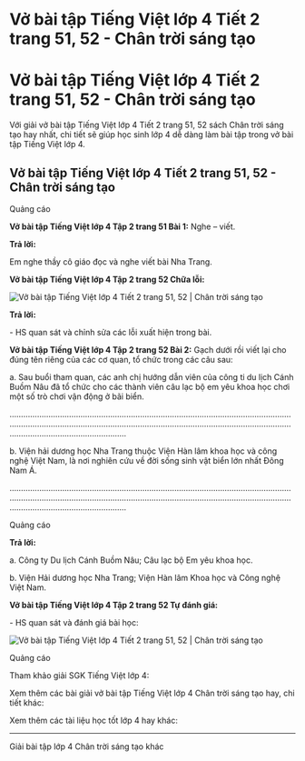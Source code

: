 # Vở bài tập Tiếng Việt lớp 4 Tiết 2 trang 51, 52 - Chân trời sáng tạo

# Vở bài tập Tiếng Việt lớp 4 Tiết 2 trang 51, 52 - Chân trời sáng tạo

Với giải vở bài tập Tiếng Việt lớp 4 Tiết 2 trang 51, 52 sách Chân trời sáng tạo hay nhất, chi tiết sẽ giúp học sinh lớp 4 dễ dàng làm bài tập trong vở bài tập Tiếng Việt lớp 4.

## Vở bài tập Tiếng Việt lớp 4 Tiết 2 trang 51, 52 - Chân trời sáng tạo

Quảng cáo

**Vở bài tập Tiếng Việt lớp 4 Tập 2 trang 51 Bài 1:** Nghe – viết.

**Trả lời:**

Em nghe thầy cô giáo đọc và nghe viết bài Nha Trang.

**Vở bài tập Tiếng Việt lớp 4 Tập 2 trang 52 Chữa lỗi:**

![Vở bài tập Tiếng Việt lớp 4 Tiết 2 trang 51, 52 | Chân trời sáng tạo](https://vietjack.com/vbt-tieng-viet-4-ct/images/anh-o-ke.PNG)

**Trả lời:**

\- HS quan sát và chỉnh sửa các lỗi xuất hiện trong bài. 

**Vở bài tập Tiếng Việt lớp 4 Tập 2 trang 52 Bài 2:** Gạch dưới rồi viết lại cho đúng tên riêng của các cơ quan, tổ chức trong các câu sau: 

a. Sau buổi tham quan, các anh chị hướng dẫn viên của công ti du lịch Cánh Buồm Nâu đã tổ chức cho các thành viên câu lạc bộ em yêu khoa học chơi một số trò chơi vận động ở bãi biển. 

………………………………………………………………………………………………………………………………………………………………………………………………………………………………………………………………………

b. Viện hải dương học Nha Trang thuộc Viện Hàn lâm khoa học và công nghệ Việt Nam, là nơi nghiên cứu về đời sống sinh vật biển lớn nhất Đông Nam Á.

………………………………………………………………………………………………………………………………………………………………………………………………………………………………………………………………………

Quảng cáo

**Trả lời:**

a. Công ty Du lịch Cánh Buồm Nâu; Câu lạc bộ Em yêu khoa học.

b. Viện Hải dương học Nha Trang; Viện Hàn lâm Khoa học và Công nghệ Việt Nam.

**Vở bài tập Tiếng Việt lớp 4 Tập 2 trang 52 Tự đánh giá:**

\- HS quan sát và đánh giá bài học:

![Vở bài tập Tiếng Việt lớp 4 Tiết 2 trang 51, 52 | Chân trời sáng tạo](https://vietjack.com/vbt-tieng-viet-4-ct/images/tu-danh-gia.PNG)

Quảng cáo

Tham khảo giải SGK Tiếng Việt lớp 4:

Xem thêm các bài giải vở bài tập Tiếng Việt lớp 4 Chân trời sáng tạo hay, chi tiết khác:

Xem thêm các tài liệu học tốt lớp 4 hay khác:

* * *

Giải bài tập lớp 4 Chân trời sáng tạo khác
